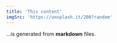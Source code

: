 ```yaml
---
title: 'This content'
imgSrc: 'https://unsplash.it/200?random'
---
```


...is generated from **markdown** files.
